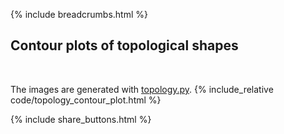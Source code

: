 {% include breadcrumbs.html %}

## Contour plots of topological shapes
<div class="header_line"><br/></div>

The images are generated with [topology.py](https://github.com/zhendrikse/science/blob/main/mathematics/code/topology.py).
{% include_relative code/topology_contour_plot.html %}

<p style="clear: both;"></p>

{% include share_buttons.html %}